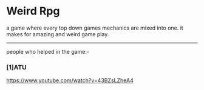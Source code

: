 # Weird Rpg

a game where every top down games mechanics are mixed into one. it makes for amazing and weird game play.
<hr>
people who helped in the game:-                       

<h3>[1]ATU</h3>


https://www.youtube.com/watch?v=43BZsLZheA4